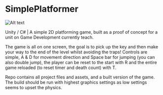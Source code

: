 # SimplePlatformer
![Alt text](https://i.imgur.com/GXzCqJB.png)


Unity / C# | A simple 2D platforming game, built as a proof of concept for a unit on Game Development currently teach.

The game is all on one screen, the goal is to pick up the key and then make your way to the end of the level whilst avoiding the traps! Controls are simple, A & D for movement direction and Space bar for jumping (you can also double jump), the player can be reset to the start with R and the entire game reloaded (to reset timer and death count) with T.

Repo contains all project files and assets, and a built version of the game. The build should be run with highest graphics settings as low settings seems to upset the physics. 

